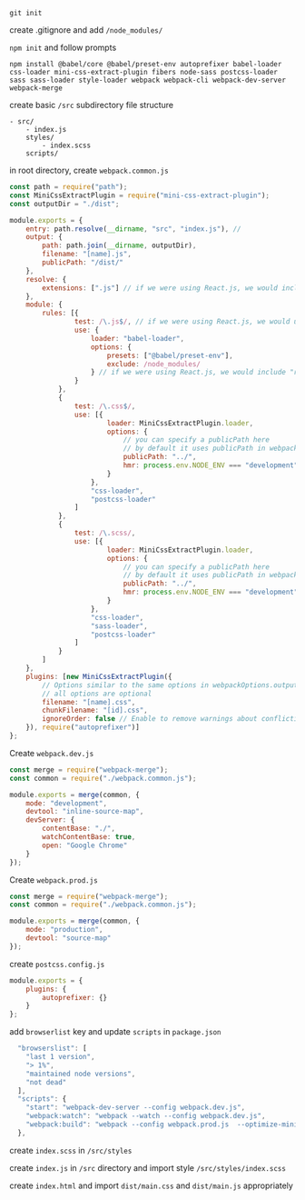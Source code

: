 `git init`

create .gitignore and add `/node_modules/`

`npm init` and follow prompts

```
npm install @babel/core @babel/preset-env autoprefixer babel-loader css-loader mini-css-extract-plugin fibers node-sass postcss-loader sass sass-loader style-loader webpack webpack-cli webpack-dev-server webpack-merge

```

create basic `/src` subdirectory file structure

```
- src/
    - index.js
    styles/
        - index.scss
    scripts/

```

in root directory, create `webpack.common.js`

```JavaScript
const path = require("path");
const MiniCssExtractPlugin = require("mini-css-extract-plugin");
const outputDir = "./dist";

module.exports = {
    entry: path.resolve(__dirname, "src", "index.js"), //
    output: {
        path: path.join(__dirname, outputDir),
        filename: "[name].js",
        publicPath: "/dist/"
    },
    resolve: {
        extensions: [".js"] // if we were using React.js, we would include ".jsx"
    },
    module: {
        rules: [{
                test: /\.js$/, // if we were using React.js, we would use \.jsx?$/
                use: {
                    loader: "babel-loader",
                    options: {
                        presets: ["@babel/preset-env"],
                        exclude: /node_modules/
                    } // if we were using React.js, we would include "react"
                }
            },
            {
                test: /\.css$/,
                use: [{
                        loader: MiniCssExtractPlugin.loader,
                        options: {
                            // you can specify a publicPath here
                            // by default it uses publicPath in webpackOptions.output
                            publicPath: "../",
                            hmr: process.env.NODE_ENV === "development"
                        }
                    },
                    "css-loader",
                    "postcss-loader"
                ]
            },
            {
                test: /\.scss/,
                use: [{
                        loader: MiniCssExtractPlugin.loader,
                        options: {
                            // you can specify a publicPath here
                            // by default it uses publicPath in webpackOptions.output
                            publicPath: "../",
                            hmr: process.env.NODE_ENV === "development"
                        }
                    },
                    "css-loader",
                    "sass-loader",
                    "postcss-loader"
                ]
            }
        ]
    },
    plugins: [new MiniCssExtractPlugin({
        // Options similar to the same options in webpackOptions.output
        // all options are optional
        filename: "[name].css",
        chunkFilename: "[id].css",
        ignoreOrder: false // Enable to remove warnings about conflicting order
    }), require("autoprefixer")]
};
```

Create `webpack.dev.js`

```JavaScript
const merge = require("webpack-merge");
const common = require("./webpack.common.js");

module.exports = merge(common, {
    mode: "development",
    devtool: "inline-source-map",
    devServer: {
        contentBase: "./",
        watchContentBase: true,
        open: "Google Chrome"
    }
});
```

Create `webpack.prod.js`

```JavaScript
const merge = require("webpack-merge");
const common = require("./webpack.common.js");

module.exports = merge(common, {
    mode: "production",
    devtool: "source-map"
});
```

create `postcss.config.js`

```JavaScript
module.exports = {
    plugins: {
        autoprefixer: {}
    }
};
```

add `browserlist` key and update `scripts` in `package.json`

```JavaScript
  "browserslist": [
    "last 1 version",
    "> 1%",
    "maintained node versions",
    "not dead"
  ],
  "scripts": {
    "start": "webpack-dev-server --config webpack.dev.js",
    "webpack:watch": "webpack --watch --config webpack.dev.js",
    "webpack:build": "webpack --config webpack.prod.js  --optimize-minimize"
  },
```

create `index.scss` in `/src/styles`

create `index.js` in `/src` directory and import style `/src/styles/index.scss`

create `index.html` and import `dist/main.css` and `dist/main.js` appropriately
